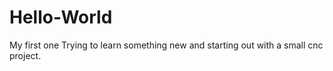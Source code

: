 # Hello-World
My first one
Trying to learn something new and starting out with a small cnc project.
